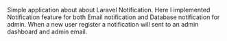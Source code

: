 Simple application about about Laravel Notification. Here I implemented Notification feature for both Email notification
and Database notification for admin. When a new user register a notification will sent to an admin dashboard and admin email.
